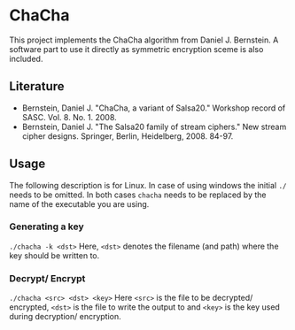 # ChaCha

This project implements the ChaCha algorithm from Daniel J. Bernstein.
A software part to use it directly as symmetric encryption sceme is also included.

## Literature
- Bernstein, Daniel J. "ChaCha, a variant of Salsa20." Workshop record of SASC. Vol. 8. No. 1. 2008.
- Bernstein, Daniel J. "The Salsa20 family of stream ciphers." New stream cipher designs. Springer, Berlin, Heidelberg, 2008. 84-97.

## Usage
The following description is for Linux. In case of using windows the initial `./` needs to be omitted. In both cases `chacha` needs to be replaced by the name of the executable you are using.
### Generating a key
`./chacha -k <dst>`
Here, `<dst>` denotes the filename (and path) where the key should be written to.
### Decrypt/ Encrypt
`./chacha <src> <dst> <key>`
Here `<src>` is the file to be decrypted/ encrypted, `<dst>` is the file to write the output to and `<key>` is the key used during decryption/ encryption.